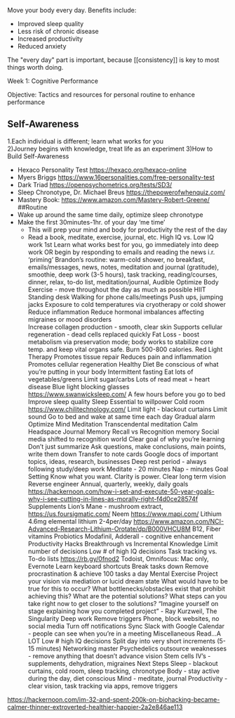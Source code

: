 ---
---

Move your body every day. Benefits include:

- Improved sleep quality
- Less risk of chronic disease
- Increased productivity
- Reduced anxiety

The "every day" part is important, because [[consistency]] is key to most things worth doing.

Week 1: Cognitive Performance 

Objective: Tactics and resources for personal routine to enhance performance


## Self-Awareness 
1.Each individual is different; learn what works for you  
2)Journey begins with knowledge, treat life as an experiment 
3)How to Build Self-Awareness
  - Hexaco Personality Test https://hexaco.org/hexaco-online 
  - Myers Briggs https://www.16personalities.com/free-personality-test
  - Dark Triad https://openpsychometrics.org/tests/SD3/
  - Sleep Chronotype, Dr. Michael Breus https://thepowerofwhenquiz.com/ 
  - Mastery Book: https://www.amazon.com/Mastery-Robert-Greene/
##Routine 
- Wake up around the same time daily, optimize sleep chronotype 
- Make the first 30minutes-1hr. of your day ‘me time’ 
  - This will prep your mind and body for productivity the rest of the day 
  - Read a book, meditate, exercise, journal, etc.
High IQ vs. Low IQ work 1st 
Learn what works best for you, go immediately into deep work OR begin by responding to emails and reading the news i.r. ‘priming’ 
Brandon’s routine: warm-cold shower, no breakfast, emails/messages, news, notes, meditation and journal (gratitude), smoothie,  deep work (3-5 hours), task tracking, reading/courses, dinner, relax, to-do list, meditation/journal, Audible
Optimize Body
Exercise - move throughout the day as much as possible 
HIIT 
Standing desk 
Walking for phone calls/meetings
Push ups, jumping jacks 
Exposure to cold temperatures via cryotherapy or cold shower 
Reduce inflammation
Reduce hormonal imbalances affecting migraines or mood disorders  
Increase collagen production - smooth, clear skin
Supports cellular regeneration - dead cells replaced quickly 
Fat Loss - boost metabolism via preservation mode; body works to stabilize core temp. and keep vital organs safe. Burn 500-800 calories. 
Red Light Therapy
Promotes tissue repair
Reduces pain and inflammation 
Promotes cellular regeneration
Healthy Diet
Be conscious of what you’re putting in your body 
Intermittent fasting
Eat lots of vegetables/greens
Limit sugar/carbs 
Lots of read meat = heart disease 
Blue light blocking glasses https://www.swanwicksleep.com/
A few hours before you go to bed 
Improve sleep quality 
Sleep 
Essential to willpower
Cold room https://www.chilitechnology.com/ 
Limit light - blackout curtains 
Limit sound 
Go to bed and wake at same time each day 
Gradual alarm 
Optimize Mind
Meditation
Transcendental meditation 
Calm 
Headspace 
Journal 
Memory
Recall vs Recognition memory 
Social media shifted to recognition world 
Clear goal of why you’re learning 
Don’t just summarize
Ask questions, make conclusions, main points, write them down
Transfer to note cards
Google docs of important topics, ideas, research, businesses 
Deep rest period - always following study/deep work
Meditate - 20 minutes 
Nap - minutes 
Goal Setting 
Know what you want. Clarity is power. 
Clear long term vision 
Reverse engineer 
Annual, quarterly, weekly, daily goals 
https://hackernoon.com/how-i-set-and-execute-50-year-goals-why-i-see-cutting-in-lines-as-morally-right-f4d0ce28574f
Supplements 
Lion’s Mane - mushroom extract, https://us.foursigmatic.com/
Neem https://www.mapi.com/
Lithium 4.6mg elemental lithium 2-4per/day https://www.amazon.com/NCI-Advanced-Research-Lithium-Orotate/dp/B000VHCU8M 
B12, Fiber vitamins 
Probiotics 
Modafinil, Adderall - cognitive enhancement 
Productivity Hacks 
Breakthrough vs Incremental Knowledge 
Limit number of decisions
Low # of high IQ decisions 
Task tracking vs. To-do lists https://rb.gy/0fnod2 
Todoist, Omnifocus: Mac only, Evernote
Learn keyboard shortcuts 
Break tasks down 
Remove procrastination & achieve 100 tasks a day 
Mental Exercise 
Project your vision via mediation or lucid dream state
What would have to be true for this to occur? 
What bottlenecks/obstacles exist that prohibit achieving this?
What are the potential solutions? 
What steps can you take right now to get closer to the solutions? 
“Imagine yourself on stage explaining how you completed project” - Ray Kurzweil, The Singularity 
Deep work 
Remove triggers
Phone, block websites, no social media 
Turn off notifications 
Sync Slack with Google Calendar - people can see when you’re in a meeting
Miscellaneous 
Read...A LOT 
Low # high IQ decisions
Split day into very short increments (5-15 minutes) 
Networking master 
Psychedelics 
outsource weaknesses - remove anything that doesn’t advance vision
Stem cells 
IV’s - supplements, dehydration, migraines
Next Steps 
Sleep - blackout curtains, cold room, sleep tracking, chronotype 
Body - stay active during the day, diet conscious 
Mind - meditate, journal 
Productivity - clear vision, task tracking via apps, remove triggers 

https://hackernoon.com/im-32-and-spent-200k-on-biohacking-became-calmer-thinner-extroverted-healthier-happier-2a2e846ae113

